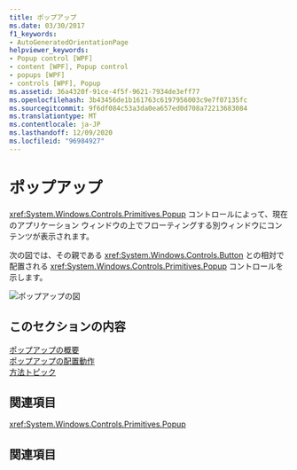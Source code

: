 ```yaml
---
title: ポップアップ
ms.date: 03/30/2017
f1_keywords:
- AutoGeneratedOrientationPage
helpviewer_keywords:
- Popup control [WPF]
- content [WPF], Popup control
- popups [WPF]
- controls [WPF], Popup
ms.assetid: 36a4320f-91ce-4f5f-9621-7934de3eff77
ms.openlocfilehash: 3b43456de1b161763c6197956003c9e7f07135fc
ms.sourcegitcommit: 9f6df084c53a3da0ea657ed0d708a72213683084
ms.translationtype: MT
ms.contentlocale: ja-JP
ms.lasthandoff: 12/09/2020
ms.locfileid: "96984927"
---
```

# <a name="popup"></a>ポップアップ
<xref:System.Windows.Controls.Primitives.Popup> コントロールによって、現在のアプリケーション ウィンドウの上でフローティングする別ウィンドウにコンテンツが表示されます。  
  
 次の図では、その親である <xref:System.Windows.Controls.Button> との相対で配置される <xref:System.Windows.Controls.Primitives.Popup> コントロールを示します。  
  
 ![ポップアップの図](./media/popup/popup-picture-button.jpg)  
  
## <a name="in-this-section"></a>このセクションの内容  
 [ポップアップの概要](popup-overview.md)  
 [ポップアップの配置動作](popup-placement-behavior.md)  
 [方法トピック](popup-how-to-topics.md)  
  
## <a name="reference"></a>関連項目  
 <xref:System.Windows.Controls.Primitives.Popup>  
  
## <a name="related-sections"></a>関連項目
